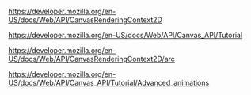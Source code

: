 https://developer.mozilla.org/en-US/docs/Web/API/CanvasRenderingContext2D

https://developer.mozilla.org/en-US/docs/Web/API/Canvas_API/Tutorial

https://developer.mozilla.org/en-US/docs/Web/API/CanvasRenderingContext2D/arc

https://developer.mozilla.org/en-US/docs/Web/API/Canvas_API/Tutorial/Advanced_animations